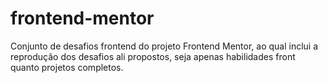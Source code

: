 # frontend-mentor
Conjunto de desafios frontend do projeto Frontend Mentor, ao qual inclui a reprodução dos desafios ali propostos, seja apenas habilidades front quanto projetos completos.
